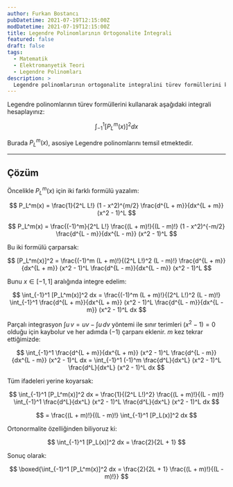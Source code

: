 ```yaml
---
author: Furkan Bostancı
pubDatetime: 2021-07-19T12:15:00Z
modDatetime: 2021-07-19T12:15:00Z
title: Legendre Polinomlarının Ortogonalite İntegrali
featured: false
draft: false
tags:
  - Matematik
  - Elektromanyetik Teori
  - Legendre Polinomları
description: >
  Legendre polinomlarının ortogonalite integralini türev formüllerini kullanarak adım adım hesaplıyoruz.
---
```


Legendre polinomlarının türev formüllerini kullanarak aşağıdaki integrali hesaplayınız:

$$
\int_{-1}^1 \left[P_L^m(x)\right]^2 dx
$$

Burada $P_L^m(x)$, asosiye Legendre polinomlarını temsil etmektedir.

---

## Çözüm

Öncelikle $P_L^m(x)$ için iki farklı formülü yazalım:

$$
P_L^m(x) = \frac{1}{2^L L!} (1 - x^2)^{m/2} \frac{d^{L + m}}{dx^{L + m}} (x^2 - 1)^L
$$

$$
P_L^m(x) = \frac{(-1)^m}{2^L L!} \frac{(L + m)!}{(L - m)!} (1 - x^2)^{-m/2} \frac{d^{L - m}}{dx^{L - m}} (x^2 - 1)^L
$$

Bu iki formülü çarparsak:

$$
[P_L^m(x)]^2 = \frac{(-1)^m (L + m)!}{(2^L L!)^2 (L - m)!} \frac{d^{L + m}}{dx^{L + m}} (x^2 - 1)^L \frac{d^{L - m}}{dx^{L - m}} (x^2 - 1)^L
$$

Bunu $x \in [-1, 1]$ aralığında integre edelim:

$$
\int_{-1}^1 [P_L^m(x)]^2 dx = \frac{(-1)^m (L + m)!}{(2^L L!)^2 (L - m)!} \int_{-1}^1 \frac{d^{L + m}}{dx^{L + m}} (x^2 - 1)^L \frac{d^{L - m}}{dx^{L - m}} (x^2 - 1)^L dx
$$

Parçalı integrasyon $\int u \, v = uv - \int u \, dv$ yöntemi ile sınır terimleri $(x^2 - 1) = 0$ olduğu için kaybolur ve her adımda $(-1)$ çarpanı eklenir. $m$ kez tekrar ettiğimizde:

$$
\int_{-1}^1 \frac{d^{L + m}}{dx^{L + m}} (x^2 - 1)^L \frac{d^{L - m}}{dx^{L - m}} (x^2 - 1)^L dx = \int_{-1}^1 (-1)^m \frac{d^L}{dx^L} (x^2 - 1)^L \frac{d^L}{dx^L} (x^2 - 1)^L dx
$$

Tüm ifadeleri yerine koyarsak:

$$
\int_{-1}^1 [P_L^m(x)]^2 dx = \frac{1}{(2^L L!)^2} \frac{(L + m)!}{(L - m)!} \int_{-1}^1 \frac{d^L}{dx^L} (x^2 - 1)^L \frac{d^L}{dx^L} (x^2 - 1)^L dx
$$

$$
= \frac{(L + m)!}{(L - m)!} \int_{-1}^1 [P_L(x)]^2 dx
$$

Ortonormalite özelliğinden biliyoruz ki:

$$
\int_{-1}^1 [P_L(x)]^2 dx = \frac{2}{2L + 1}
$$

Sonuç olarak:

$$
\boxed{\int_{-1}^1 [P_L^m(x)]^2 dx = \frac{2}{2L + 1} \frac{(L + m)!}{(L - m)!}}
$$
